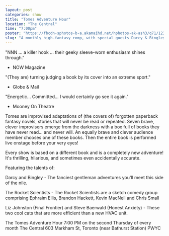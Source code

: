 ```yaml
---
layout: post
categories: show
title: "Tomes Adventure Hour"
location: "The Central"
time: "7:00pm"
poster: "https://fbcdn-sphotos-b-a.akamaihd.net/hphotos-ak-ash3/q71/1235451_400131326754522_685052477_n.jpg"
slug: "A monthly high-fantasy romp, with special guests Darcy & Bingley, The Rocket Scientists, and dynamic duo Liz Johnston and Steve Baerwald."
---
```



"NNN ... a killer hook ... their geeky sleeve-worn enthusiasm shines through."
- NOW Magazine

"(They are) turning judging a book by its cover into an extreme sport."
- Globe & Mail

"Energetic... Committed... I would certainly go see it again."
- Mooney On Theatre

Tomes are improvised adaptations of (the covers of) forgotten paperback fantasy novels, stories that will never be read or repeated. Seven brave, clever improvisers emerge from the darkness with a box full of books they have never read... and never will. An equally brave and clever audience member chooses one of these books. Then the entire book is performed live onstage before your very eyes!

Every show is based on a different book and is a completely new adventure! It's thrilling, hilarious, and sometimes even accidentally accurate.

Featuring the talents of:

Darcy and Bingley - The fanciest gentleman adventures you'll meet this side of the nile.

The Rocket Scientists - The Rocket Scientists are a sketch comedy group comprising Ephraim Ellis, Brandon Hackett, Kevin MacNeil and Chris Small

Liz Johnston (Final Frontier) and Steve Baerwald (Honest Anxiety) - These two cool cats that are more efficient than a new HVAC unit.

The Tomes Adventure Hour
7:00 PM on the second Thursday of every month
The Central
603 Markham St, Toronto (near Bathurst Station)
PWYC
